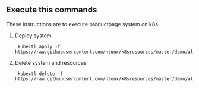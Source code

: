 ## Execute this commands

These instructions are to execute productpage system on k8s

1) Deploy system

        kubectl apply -f https://raw.githubusercontent.com/ntonx/k8sresources/master/demo/allinone.yml

2) Delete system and resources

        kubectl delete -f https://raw.githubusercontent.com/ntonx/k8sresources/master/demo/allinone.yml
        




